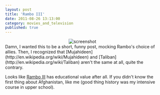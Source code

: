 ```yaml
---
layout: post
title: 'Rambo III'
date: 2011-08-26 13:13:00
category: movies_and_television
published: true
---
```

<div align="center"><img src="https://blog.timmschoof.com/images/rambo_III.png" align="middle" alt="screenshot"></div>  
Damn, I wanted this to be a short, funny post, mocking Rambo's choice of allies. Then, I recognized that [Mujahideen](http://en.wikipedia.org/wiki/Mujahideen) and [Taliban](http://en.wikipedia.org/wiki/Taliban) aren't the same at all, quite the contrary.

Looks like [Rambo III](http://en.wikipedia.org/wiki/Rambo_III) has educational value after all. If you didn't know the first thing about Afghanistan, like me (good thing history was my intensive course in upper school).
